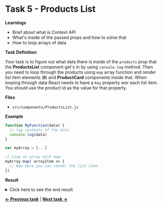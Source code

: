 # Task 5 - Products List

**Learnings**

- Brief about what is Context API
- What's inside of the passed props and how to solve that
- How to loop arrays of data

**Task Definition**

Your task is to figure out what data there is inside of the `products` prop that the **ProductsList** component get's in by using `console.log` method. Then you need to loop through the products using `map` array function and render list item elements (**li**) and **ProductCard** components inside that. When looping through data React needs to have a `key` property wor each list item. You should use the product id as the value for that property.

**Files**

- `src/components/ProductsList.js`

**Example**

```jsx
function MyFunction(data) {
  // log contents of the data
  console.log(data)
}

var myArray = [...]

// Loop an array with map:
myArray.map( arrayItem => {
  // Now here you can render the list item.
})

```

**Result**

<details>
  <summary>Click here to see the end result</summary>
  <p>

```jsx
import React from 'react'
import ProductCard from './ProductCard'
import styled from 'styled-components'

const List = styled.ul`
  list-style: none;
  display: grid;
  grid-template-columns: minmax(0, 1fr);
  padding: 0;
  margin: 0;
  grid-gap: 24px;
  margin-bottom: 24px;

  @media screen and (min-width: 700px) {
    grid-template-columns: repeat(2, minmax(0, 1fr));
  }

  @media screen and (min-width: 1024px) {
    grid-template-columns: repeat(3, minmax(0, 1fr));
  }

  @media screen and (min-width: 1280px) {
    grid-template-columns: repeat(4, minmax(0, 1fr));
  }
`

function ProductsList({ products }) {
  return (
    <List>
      {products && products.map(product => (
        <li key={product.id}>
          <ProductCard product={product} />
        </li>
      ))}
    </List>
  )
}

export default ProductsList
```

  </p>
</details>

**[← Previous task](./task4.md)** | **[Next task →](./task6.md)**